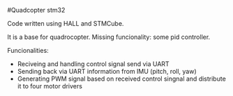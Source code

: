#Quadcopter stm32

Code written using HALL and STMCube.

It is a base for quadrocopter. Missing funcionality: some pid controller. 

Funcionalities: 
+ Reciveing and handling control signal send via UART
+ Sending back via UART information from IMU (pitch, roll, yaw) 
+ Generating PWM signal based on received control singnal and distribute it to four motor drivers
